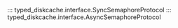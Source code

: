::: typed_diskcache.interface.SyncSemaphoreProtocol
::: typed_diskcache.interface.AsyncSemaphoreProtocol